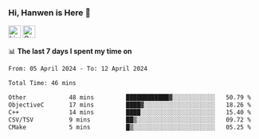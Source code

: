 ### Hi, Hanwen is Here 👋
<p>
	<a href="https://www.linkedin.com/in/liu-hanwen/"><img src="https://img.shields.io/badge/@hanwen-0A66C2?style=flat&logo=LinkedIn&logoColor=white" alt="Linkedin"  height="25px"/></a> 
	<a href="https://scholar.google.com/citations?user=HDF0su0AAAAJ"><img src="https://img.shields.io/badge/scholar-4385FE.svg?&style=plastic&logo=google-scholar&logoColor=white" alt="Google Scholar" height="25px"> </a>
</p>

📊 **The last 7 days I spent my time on** 
<!--START_SECTION:waka-->

```txt
From: 05 April 2024 - To: 12 April 2024

Total Time: 46 mins

Other            48 mins         ████████████▓░░░░░░░░░░░░   50.79 %
ObjectiveC       17 mins         ████▓░░░░░░░░░░░░░░░░░░░░   18.26 %
C++              14 mins         ████░░░░░░░░░░░░░░░░░░░░░   15.40 %
CSV/TSV          9 mins          ██▒░░░░░░░░░░░░░░░░░░░░░░   09.72 %
CMake            5 mins          █▒░░░░░░░░░░░░░░░░░░░░░░░   05.25 %
```

<!--END_SECTION:waka-->


<!--
**david990917/david990917** is a ✨ _special_ ✨ repository because its `README.md` (this file) appears on your GitHub profile.

Here are some ideas to get you started:

- 🔭 I’m currently working on ...
- 🌱 I’m currently learning ...
- 👯 I’m looking to collaborate on ...
- 🤔 I’m looking for help with ...
- 💬 Ask me about ...
- 📫 How to reach me: ...
- 😄 Pronouns: ...
- ⚡ Fun fact: ...
-->
